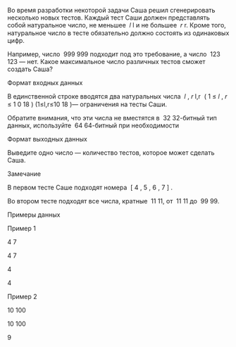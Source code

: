 Во время разработки некоторой задачи Саша решил сгенерировать несколько новых тестов. Каждый тест Саши должен представлять собой натуральное число, не меньшее ﻿
𝑙
l﻿ и не большее ﻿
𝑟
r﻿. Кроме того, натуральное число в тесте обязательно должно состоять из одинаковых цифр.

Например, число ﻿
999
999﻿ подходит под это требование, а число ﻿
123
123﻿ — нет. Какое максимальное число различных тестов сможет создать Саша?



Формат входных данных 

В единственной строке вводятся два натуральных числа ﻿
𝑙
,
𝑟
l,r﻿ ﻿
(
1
≤
𝑙
,
𝑟
≤
1
0
18
)
(1≤l,r≤10 
18
 )﻿— ограничения на тесты Саши.

Обратите внимания, что эти числа не вместятся в ﻿
32
32﻿-битный тип данных, используйте ﻿
64
64﻿-битный при необходимости



Формат выходных данных

Выведите одно число — количество тестов, которое может сделать Саша.



Замечание

В первом тесте Саше подходят номера ﻿
[
4
,
5
,
6
,
7
]
﻿.

Во втором тесте подходят все числа, кратные ﻿
11
11﻿, от ﻿
11
11﻿ до ﻿
99
99﻿.

Примеры данных

Пример 1

4  7

4  7

4

4

Пример 2

10  100

10  100

9
